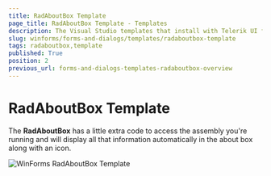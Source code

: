 ```yaml
---
title: RadAboutBox Template
page_title: RadAboutBox Template - Templates
description: The Visual Studio templates that install with Telerik UI for WinForms let you add RadForm and ShapedForm to your application without any coding steps. 
slug: winforms/forms-and-dialogs/templates/radaboutbox-template
tags: radaboutbox,template
published: True
position: 2
previous_url: forms-and-dialogs-templates-radaboutbox-overview
---
```


# RadAboutBox Template

The __RadAboutBox__ has a little extra code to access the assembly you're running and will display all that information automatically in the about box along with an icon.

![WinForms RadAboutBox Template](images/forms-and-dialogs-templates-radaboutbox-overview001.png)


